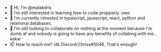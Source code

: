 - 👋 Hi, I’m @malakdris
- 👀 I’m still interested in learning how to code propperly. owo
- 🌱 I’m currently intrested in typescript, javascript, react, python and relational databases.
- 💞️ I’m still looking to collaborate on nothing at the moment because I'm dumb af and nobody is going to have any benefits of collabing with me.. kekw
- 📫 How to reach me? idk Discord:Chriss#5046. That's enough!

<!---
malakdris/malakdris is a ✨ special ✨ repository because its `README.md` (this file) appears on your GitHub profile.
You can click the Preview link to take a look at your changes.
--->

